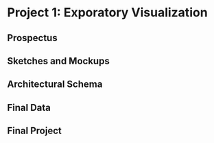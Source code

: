 # Project 1: Exporatory Visualization

## Prospectus

## Sketches and Mockups

## Architectural Schema

## Final Data

## Final Project
